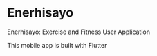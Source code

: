# Enerhisayo

Enerhisayo: Exercise and Fitness User Application

This mobile app is built with Flutter
